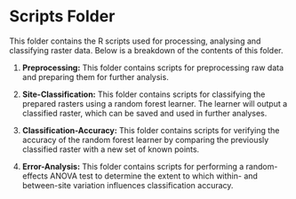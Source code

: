 # Scripts Folder
This folder contains the R scripts used for processing, analysing and classifying raster data. Below is a breakdown of the contents of this folder. 

1. **Preprocessing:**
This folder contains scripts for preprocessing raw data and preparing them for further analysis.

2. **Site-Classification:**
This folder contains scripts for classifying the prepared rasters using a random forest learner. The learner will output a classified raster, which can be saved and used in further analyses. 

3. **Classification-Accuracy:**
This folder contains scripts for verifying the accuracy of the random forest learner by comparing the previously classified raster with a new set of known points. 

4. **Error-Analysis:**
This folder contains scripts for performing a random-effects ANOVA test to determine the extent to which within- and between-site variation influences classification accuracy. 

